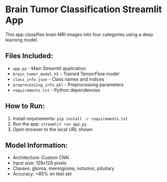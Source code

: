 
# Brain Tumor Classification Streamlit App

This app classifies brain MRI images into four categories using a deep learning model.

## Files Included:
- `app.py` - Main Streamlit application
- `brain_tumor_model.h5` - Trained TensorFlow model
- `class_info.json` - Class names and indices
- `preprocessing_info.pkl` - Preprocessing parameters
- `requirements.txt` - Python dependencies

## How to Run:
1. Install requirements: `pip install -r requirements.txt`
2. Run the app: `streamlit run app.py`
3. Open browser to the local URL shown

## Model Information:
- Architecture: Custom CNN
- Input size: 128x128 pixels
- Classes: glioma, meningioma, notumor, pituitary
- Accuracy: >85% on test set
